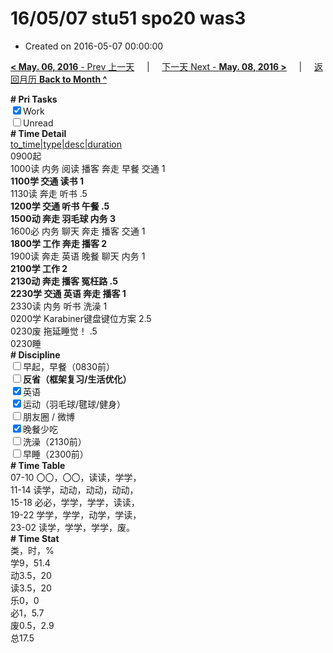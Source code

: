 # 16/05/07 stu51 spo20 was3

- Created on 2016-05-07 00:00:00

[**< May. 06, 2016** - Prev 上一天](/lifelogs/2016/05/d06.md) &nbsp; &nbsp; | &nbsp; &nbsp; [下一天 Next - **May. 08, 2016 >**](/lifelogs/2016/05/d08.md) &nbsp; &nbsp; |  &nbsp; &nbsp; [返回月历 **Back to Month ^**](/lifelogs/2016/05/index.md)
<br/><div><b># Pri Tasks</b></div><div><input checked="true" type="checkbox"/>Work</div><div><input type="checkbox"/>Unread</div><div><b># Time Detail</b></div><div><u>to_time|type|desc|duration</u></div><div>0900起</div><div>1000读 内务 阅读 播客 奔走 早餐 交通 1</div><div><b>1100学 交通 读书 1</b></div><div>1130读 奔走 听书 .5</div><div><b>1200学 交通 听书 午餐 .5</b></div><div><b>1500动 奔走 羽毛球 内务 3</b></div><div>1600必 内务 聊天 奔走 播客 交通 1</div><div><b>1800学 工作 奔走 播客 2</b></div><div>1900读 奔走 英语 晚餐 聊天 内务 1</div><div><b>2100学 工作 2</b></div><div><b>2130动 奔走 播客 冤枉路 .5</b></div><div><b>2230学 交通 英语 奔走 播客 1</b></div><div>2330读 内务 听书 洗澡 1</div><div>0200学 Karabiner键盘键位方案 2.5</div><div>0230废 拖延睡觉！ .5</div><div>0230睡</div><div><b># Discipline</b></div><div><input type="checkbox"/>早起，早餐（0830前）</div><div><b><input type="checkbox"/></b><b>反省（框架复习/生活优化）</b></div><div><input checked="true" type="checkbox"/>英语</div><div><input checked="true" type="checkbox"/>运动（羽毛球/毽球/健身）</div><div><input type="checkbox"/>朋友圈 / 微博</div><div><input checked="true" type="checkbox"/>晚餐少吃</div><div><input type="checkbox"/>洗澡（2130前）</div><div><input type="checkbox"/>早睡（2300前）</div><div><b># Time Table</b></div><div>07-10 〇〇，〇〇，读读，学学，</div><div>11-14 读学，动动，动动，动动，</div><div>15-18 必必，学学，学学，读读，</div><div>19-22 学学，学学，动学，学读，</div><div>23-02 读学，学学，学学，废。</div><div><b># Time Stat</b></div><div>类，时，%</div><div>学9，51.4</div><div>动3.5，20</div><div>读3.5，20</div><div>乐0，0</div><div>必1，5.7</div><div>废0.5，2.9</div><div>总17.5</div>
